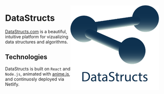 <a href="url"><img src="https://github.com/conormccormack/datastructs/blob/master/assets/darklogotag.png" align="right" height="280" ></a> 

# DataStructs
<a href="datastructs.com">DataStructs.com</a> is a beautiful, intuitive platform for vizualizing data structures and algorithms. 

## Technologies
DataStructs is built on `React` and `Node.js`, animated with [anime.js](https://animejs.com/), and continuosly deployed via Netlify.

